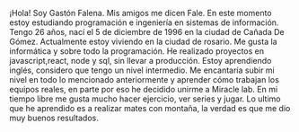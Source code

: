 ¡Hola! Soy Gastón Falena. Mis amigos me dicen Fale. En este momento estoy estudiando programación e ingeniería en sistemas de información. Tengo 26 años, nací el 5 de diciembre de 1996 en la ciudad de Cañada De Gómez. Actualmente estoy viviendo en la ciudad de rosario. Me gusta la informática y sobre todo la programación. He realizado proyectos en javascript,react, node y sql, sin llevar a producción. Estoy aprendiendo inglés, considero que tengo un nivel intermedio. Me encantaría subir mi nivel en todo lo mencionado anteriormente y aprender cómo trabajan los equipos reales, en parte por eso he decidido unirme a Miracle lab. 
En mi tiempo libre me gusta mucho hacer ejercicio, ver series y jugar.
Lo ultimo que he aprendido es a realizar mates con montaña, la verdad es que me dio muy buenos resultados.

